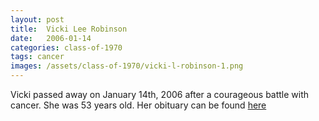 ```yaml
---
layout: post
title:  Vicki Lee Robinson
date:   2006-01-14
categories: class-of-1970
tags: cancer
images: /assets/class-of-1970/vicki-l-robinson-1.png
---
```

Vicki passed away on January 14th, 2006 after a courageous battle with cancer. She was 53 years old. Her obituary can be found [here](http://tinyurl.com/kb79nu6)
